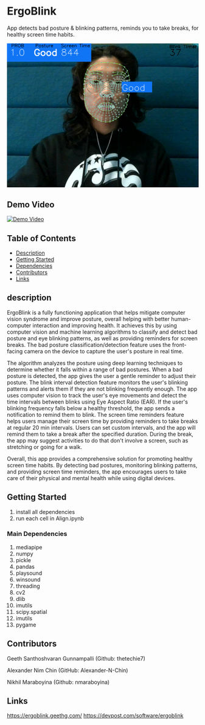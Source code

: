 # ErgoBlink
App detects bad posture & blinking patterns, reminds you to take breaks, for healthy screen time habits.

![Application](https://github.com/Alexander-N-Chin/ErgoBlink/blob/main/good.png)

## Demo Video

[![Demo Video](https://img.youtube.com/vi/X1cxh6VUQko/0.jpg)](https://youtu.be/X1cxh6VUQko)

## Table of Contents
- [Description](#description)
- [Getting Started](#getting-started)
- [Dependencies](#dependencies)
- [Contributors](#contributors)
- [Links](#Links)

## description

ErgoBlink is a fully functioning application that helps mitigate computer vision syndrome and improve posture, overall helping with better human-computer interaction and improving health. It achieves this by using computer vision and machine learning algorithms to classify and detect bad posture and eye blinking patterns, as well as providing reminders for screen breaks. The bad posture classification/detection feature uses the front-facing camera on the device to capture the user's posture in real time. 

The algorithm analyzes the posture using deep learning techniques to determine whether it falls within a range of bad postures. When a bad posture is detected, the app gives the user a gentle reminder to adjust their posture. The blink interval detection feature monitors the user's blinking patterns and alerts them if they are not blinking frequently enough. The app uses computer vision to track the user's eye movements and detect the time intervals between blinks using Eye Aspect Ratio (EAR). If the user's blinking frequency falls below a healthy threshold, the app sends a notification to remind them to blink. The screen time reminders feature helps users manage their screen time by providing reminders to take breaks at regular 20 min intervals. Users can set custom intervals, and the app will remind them to take a break after the specified duration. During the break, the app may suggest activities to do that don't involve a screen, such as stretching or going for a walk. 

Overall, this app provides a comprehensive solution for promoting healthy screen time habits. By detecting bad postures, monitoring blinking patterns, and providing screen time reminders, the app encourages users to take care of their physical and mental health while using digital devices.

## Getting Started

1. install all dependencies
2. run each cell in Align.ipynb

### Main Dependencies

1. mediapipe
2. numpy
3. pickle
4. pandas 
5. playsound
6. winsound
7. threading
8. cv2  
9. dlib  
10. imutils
11. scipy.spatial
12. imutils
13. pygame

## Contributors

Geeth Santhoshvaran Gunnampalli (Github: thetechie7)

Alexander Nim Chin (GitHub: Alexander-N-Chin)

Nikhil Maraboyina (Github: nmaraboyina)

## Links

https://ergoblink.geethg.com/
https://devpost.com/software/ergoblink





